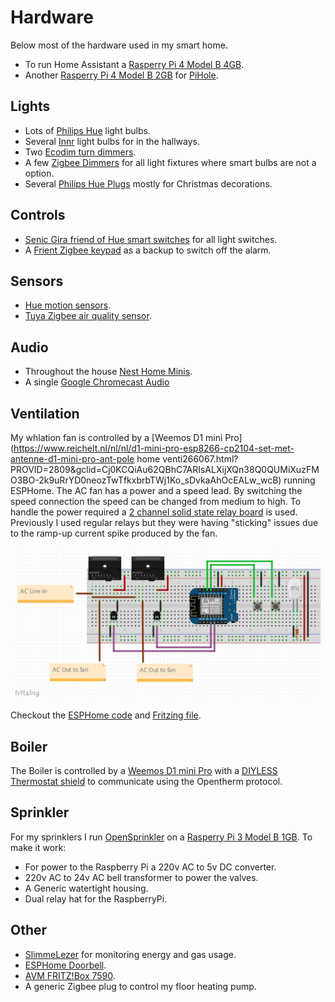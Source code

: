 # Hardware

Below most of the hardware used in my smart home.

- To run Home Assistant a [Rasperry Pi 4 Model B 4GB](https://www.raspberrypi.com/products/raspberry-pi-4-model-b/).
- Another [Rasperry Pi 4 Model B 2GB](https://www.raspberrypi.com/products/raspberry-pi-4-model-b/) for [PiHole](https://pi-hole.net/).

## Lights

- Lots of [Philips Hue](https://www.philips-hue.com/) light bulbs.
- Several [Innr](https://www.innr.com/nl/) light bulbs for in the hallways.
- Two [Ecodim turn dimmers](https://www.ecodim.nl/eco-dim07-zigbee-basic.html).
- A few [Zigbee Dimmers](https://www.robbshop.nl/robb-smarrt-zigbee-dimmer-400w?gclid=Cj0KCQiAu62QBhC7ARIsALXijXSm26du28rkAhJq5KfSUFwbzd4OrK-DDNy0gYTQ58hhwrf-2zIkSiIaAt2EEALw_wcB) for all light fixtures where smart bulbs are not a option.
- Several [Philips Hue Plugs](https://www.philips-hue.com/nl-nl/p/hue-smart-plug/8719514342309) mostly for Christmas decorations.

## Controls

- [Senic Gira friend of Hue smart switches](https://www.senic.com/products/friends-of-hue-smart-switch) for all light switches.
- A [Frient Zigbee keypad](https://www.robbshop.nl/frient-slimme-keypad) as a backup to switch off the alarm.

## Sensors

- [Hue motion sensors](https://www.philips-hue.com/nl-nl/p/hue-hue-motion-sensor/8718696743171).
- [Tuya Zigbee air quality sensor](https://www.amazon.nl/dp/B093Z3CNDL/ref=pe_28126711_487102941_TE_SCE_3p_dp_1).

## Audio

- Throughout the house [Nest Home Minis](https://store.google.com/nl/product/google_nest_mini?hl=nl).
- A single [Google Chromecast Audio](https://allaboutchromecast.com/chromecast-audio-guides/)

## Ventilation

My whlation fan is controlled by a [Weemos D1 mini Pro](https://www.reichelt.nl/nl/nl/d1-mini-pro-esp8266-cp2104-set-met-antenne-d1-mini-pro-ant-pole home venti266067.html?PROVID=2809&gclid=Cj0KCQiAu62QBhC7ARIsALXijXQn38Q0QUMiXuzFMO3BO-2k9uRrYD0neozTwTfkxbrbTWj1Ko_sDvkaAhOcEALw_wcB) running ESPHome. The AC fan has a power and a speed lead. By switching the speed connection the speed can be changed from medium to high. To handle the power required a [2 channel solid state relay board](https://www.kiwi-electronics.nl/nl/2-kanaals-solid-state-relais-module-3590?language=nl-nl&currency=EUR&gclid=Cj0KCQiAu62QBhC7ARIsALXijXQdtHvYIT8GQoag8DIRF1jLQdCzRRlR2_2QVZZVt1MnALTHdgkp2toaArXbEALw_wcB) is used. Previously I used regular relays but they were having "sticking" issues due to the ramp-up current spike produced by the fan.

![Fan-Controller-Layout](DOCS/images/hardware-fan-controller.png)

Checkout the [ESPHome code](esphome/fan-controller.yaml) and [Fritzing file](DOCS/layouts/fan-controller.fzz).

## Boiler

The Boiler is controlled by a [Weemos D1 mini Pro](https://www.reichelt.nl/nl/nl/d1-mini-pro-esp8266-cp2104-set-met-antenne-d1-mini-pro-ant-p266067.html?PROVID=2809&gclid=Cj0KCQiAu62QBhC7ARIsALXijXQn38Q0QUMiXuzFMO3BO-2k9uRrYD0neozTwTfkxbrbTWj1Ko_sDvkaAhOcEALw_wcB) with a [DIYLESS Thermostat shield](https://diyless.com/product/esp8266-thermostat-shield) to communicate using the Opentherm protocol.

## Sprinkler

For my sprinklers I run [OpenSprinkler](https://opensprinkler.com/) on a [Rasperry Pi 3 Model B 1GB](https://www.raspberrypi.com/products/raspberry-pi-4-model-b/). To make it work:
- For power to the Raspberry Pi a 220v AC to 5v DC converter.
- 220v AC to 24v AC bell transformer to power the valves.
- A Generic watertight housing.
- Dual relay hat for the RaspberryPi.

## Other
 - [SlimmeLezer](https://www.zuidwijk.com/product/slimmelezer-plus/) for monitoring energy and gas usage.
 - [ESPHome Doorbell](https://www.zuidwijk.com/product/esphome-based-doorbell-v2/).
 - [AVM FRITZ!Box 7590](https://nl.avm.de/producten/fritzbox/fritzbox-7590/).
 - A generic Zigbee plug to control my floor heating pump.
